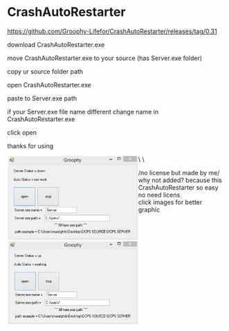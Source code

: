 # CrashAutoRestarter

https://github.com/Groophy-Lifefor/CrashAutoRestarter/releases/tag/0.31

download CrashAutoRestarter.exe

move CrashAutoRestarter.exe to your source (has Server.exe folder)

copy ur source folder path

open CrashAutoRestarter.exe

paste to Server.exe path

if your Server.exe file name different change name in CrashAutoRestarter.exe

click open

thanks for using

<img style="padding: 1.5px" align="left" alt="CSharp" width="300px" src="https://github.com/Groophy-Lifefor/CrashAutoRestarter/blob/main/in%20app.PNG"/> 
\
\

/no license but made by me/
why not added?
because this CrashAutoRestarter so easy no need licens \
click images for better graphic


<img style="padding: 1.5px" align="left" alt="CSharp" width="300px" src="https://github.com/Groophy-Lifefor/CrashAutoRestarter/blob/main/in%20app2.PNG"/> 
